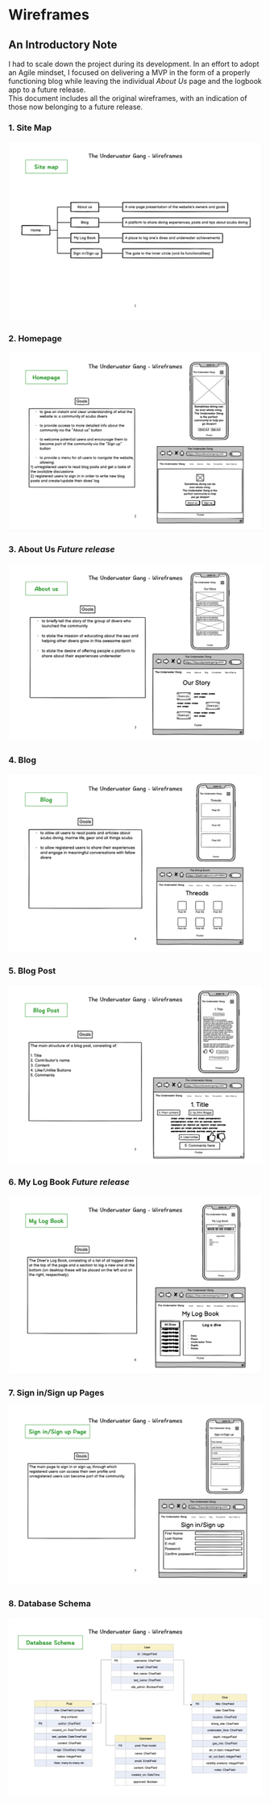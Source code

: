 # **Wireframes**

## **An Introductory Note**  
  
I had to scale down the project during its development. In an effort to adopt an Agile mindset, I focused on delivering a MVP in the form of a properly functioning blog while leaving the individual *About Us* page and the logbook app to a future release. <br>
This document includes all the original wireframes, with an indication of those now belonging to a future release.

### **1. Site Map**
![The Underwater Gang's homepage](/documentation/wireframes/1-site-map.png)

### **2. Homepage**
![The Underwater Gang's homepage](/documentation/wireframes/2-homepage.png)

### **3. About Us** *Future release*
![The Underwater Gang's homepage](/documentation/wireframes/3-about-us.png)

### **4. Blog**
![The Underwater Gang's homepage](/documentation/wireframes/4-blog.png)

### **5. Blog Post**
![The Underwater Gang's homepage](/documentation/wireframes/5-blog-post.png)

### **6. My Log Book** *Future release*
![The Underwater Gang's homepage](/documentation/wireframes/6-my-log-book.png)

### **7. Sign in/Sign up Pages**
![The Underwater Gang's homepage](/documentation/wireframes/7-sign-in-up.png)

### **8. Database Schema**
![The Underwater Gang's homepage](/documentation/wireframes/8-db-schema.png)

